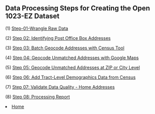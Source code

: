 <head>
<link href="//maxcdn.bootstrapcdn.com/font-awesome/4.2.0/css/font-awesome.min.css" rel="stylesheet">
</head>

## Data Processing Steps for Creating the Open 1023-EZ Dataset

(1) <i class="fas fa-file-code"></i> [Step-01-Wrangle Raw Data](Step-01-ProcessRawData.html)

(2) [Step 02: Identifying Post Office Box Addresses](Step-02-POBsandGaps.html)

(3) [Step 03: Batch Geocode Addresses with Census Tool](Step-03-CensusGeo.html)

(4) [Step 04: Geocode Unmatched Addresses with Google Maps](Step-04-GoogleGeo.html)

(5) [Step 05: Geocode Unmatched Addresses at ZIP or City Level](Step-05-ZipsandCityGeo.html)

(6) [Step 06: Add Tract-Level Demographics Data from Census](Step-06-AddCensusData.html)

(7) [Step 07: Validate Data Quality - Home Addresses](Step-07-Disambiguation.html)

(8) [Step 08: Processing Report](Step-08-ProcessReport.html)

<li><a href="Step-01-ProcessRawData.html"><i class='fa fa-home'></i> Home</a></li>
